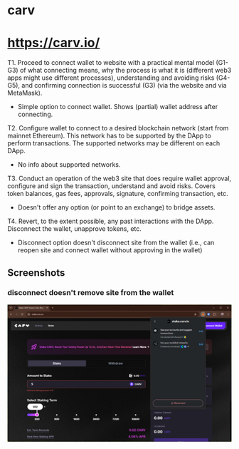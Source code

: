 # carv
# https://carv.io/

T1. Proceed to connect wallet to website with a practical mental model (G1-G3) of what connecting means, why the process is what it is (different web3 apps might use different processes), understanding and avoiding risks (G4-G5), and confirming connection is successful (G3) (via the website and via MetaMask).

- Simple option to connect wallet. Shows (partial) wallet address after connecting.

T2. Configure wallet to connect to a desired blockchain network (start from mainnet Ethereum). This network has to be supported by the DApp to perform transactions. The supported networks may be different on each DApp.

- No info about supported networks.

T3. Conduct an operation of the web3 site that does require wallet approval, configure and sign the transaction, understand and avoid risks. Covers token balances, gas fees, approvals, signature, confirming transaction, etc.

- Doesn't offer any option (or point to an exchange) to bridge assets.


T4. Revert, to the extent possible, any past interactions with the DApp. Disconnect the wallet, unapprove tokens, etc. 

- Disconnect option doesn't disconnect site from the wallet (i.e., can reopen site and connect wallet without approving in the wallet)

## Screenshots
### disconnect doesn't remove site from the wallet
![wallet](image-138.png)